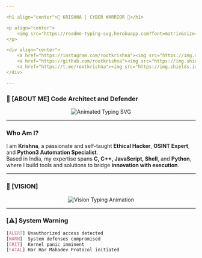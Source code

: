 ```yaml
---

<h1 align="center">🚩 KRISHNA | CYBER WARRIOR 🚩</h1>

<p align="center">
    <img src="https://readme-typing-svg.herokuapp.com?font=matrix&size=28&duration=3000&color=FF0000&center=true&vCenter=true&lines=Cybersecurity+Specialist;OSINT+Hunter;Automation+Engineer;Har+Har+Mahadev" alt="Typing SVG" />
</p>

<div align="center">
    <a href="https://instagram.com/rootkrishna"><img src="https://img.shields.io/badge/Instagram-E4405F?style=for-the-badge&logo=instagram&logoColor=red&color=black" alt="Instagram Badge"/></a>
    <a href="https://github.com/rootkrishna"><img src="https://img.shields.io/badge/GitHub-FF0000?style=for-the-badge&logo=github&logoColor=red&color=black" alt="GitHub Badge"/></a>
    <a href="https://t.me/rootkrishna"><img src="https://img.shields.io/badge/Telegram-2CA5E0?style=for-the-badge&logo=telegram&logoColor=red&color=black" alt="Telegram Badge"/></a>
</div>

---
```


### 🌟 [ABOUT ME] Code Architect and Defender

<div align="center"> 
    <img src="https://readme-typing-svg.herokuapp.com?font=Source+Code+Pro&size=24&duration=3500&pause=1000&color=00FF00&center=true&vCenter=true&multiline=true&width=700&lines=👋+Greetings!+I+am+Krishna.;" alt="Animated Typing SVG"> 
</div>

---

### Who Am I?

I am **Krishna**, a passionate and self-taught **Ethical Hacker**, **OSINT Expert**, and **Python3 Automation Specialist**.  
Based in India, my expertise spans **C, C++, JavaScript, Shell**, and **Python**, where I build tools and solutions to bridge **innovation with execution**.

---

### 🌟 [VISION]

<div align="center">
    <img src="https://readme-typing-svg.herokuapp.com?font=Fira+Code&size=22&duration=3000&pause=1000&color=FFD700&center=true&vCenter=true&width=750&lines=Empowering+Digital+Bharat;Defending+the+Future+Through+Code;Precision+%26+Integrity+in+Every+Line" alt="Vision Typing Animation">

  
</div>

---

### [⚠️] System Warning
```css
[ALERT] Unauthorized access detected
[WARN]  System defenses compromised
[CRIT]  Kernel panic imminent
[FATAL] Har Har Mahadev Protocol initiated
